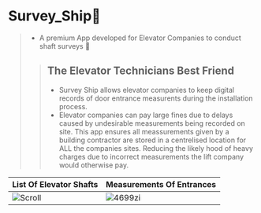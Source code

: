 # Survey_Ship🚢
> - A premium App developed for Elevator Companies to conduct shaft surveys 💒
>> ## The Elevator Technicians Best Friend
>> * Survey Ship allows elevator companies to keep digital records of door entrance measurents during the installation process. 
>> * Elevator companies can pay large fines due to delays caused by undesirable measurements being recorded on site. This app ensures all meassurements given by a building contractor are stored in a centrelised location for ALL the companies sites. Reducing the likely hood of heavy charges due to incorrect measurements the lift company would otherwise pay.


| List Of Elevator Shafts| Measurements Of Entrances|
|-----|-----|
| ![Scroll](https://user-images.githubusercontent.com/17411265/85650737-701d0d80-b6a6-11ea-9bc3-caeff011abc5.gif) | ![4699zi](https://user-images.githubusercontent.com/17411265/85650329-a1e1a480-b6a5-11ea-8012-ebdcf897b82c.gif) | 

